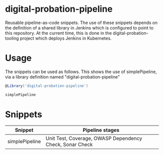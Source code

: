 # digital-probation-pipeline
Reusable pipeline-as-code snippets. The use of these snippets depends on the definition of a shared library in Jenkins which is configured to point
 to this repository. At the current time, this is done in the digital-probation-tooling project which deploys Jenkins in Kubernetes. 

# Usage
The snippets can be used as follows. This shows the use of simplePipeline, via a library definition named "digital-probation-pipeline"

```groovy
@Library('digital-probation-pipeline')

simplePipeline
```

# Snippets


| Snippet        | Pipeline stages |
| ---------------|-----------------|
| simplePipeline | Unit Test, Coverage, OWASP Dependency Check, Sonar Check





